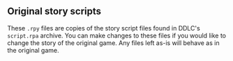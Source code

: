 ## Original story scripts

These `.rpy` files are copies of the story script files found in DDLC's `script.rpa` archive. You can make changes to these files if you would like to change the story of the original game. Any files left as-is will behave as in the original game.
